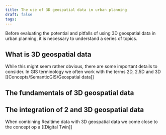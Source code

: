 ```yaml
---
title: The use of 3D geospatial data in urban planning
draft: false
tags:
---
```

 
Before evaluating the potential and pitfalls of using 3D geospatial data in urban planning, it is necessary to understand a series of topics.
## What is 3D geospatial data
While this might seem rather obvious, there are some important details to consider. In GIS terminology we often work with the terms 2D, 2.5D and 3D [[Concepts/SemanticGIS/Geospatial data]]
## The fundamentals of 3D geospatial data


## The integration of 2 and 3D geospatial data

When combining Realtime data with 3D geospatial data we come close to the concept op a [[Digital Twin]]

